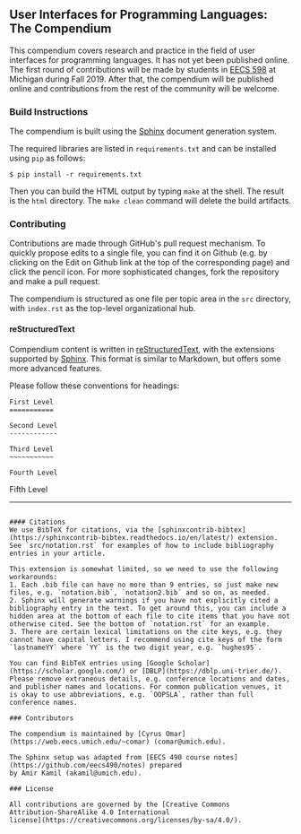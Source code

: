 ## User Interfaces for Programming Languages: The Compendium

This compendium covers research and practice in the field of 
user interfaces for programming languages. It has not yet been published online.
The  first round of contributions will be made by students in [EECS 598](http://web.eecs.umich.edu/~comar/courses/ui-for-pl/) at Michigan during Fall 2019. After that, the compendium will be published online and contributions from the rest of the community will be welcome.


### Build Instructions

The compendium is built using the [Sphinx](http://www.sphinx-doc.org/) document generation system.

The required libraries are listed in `requirements.txt` and can be installed using `pip` as follows:

```
$ pip install -r requirements.txt
```

Then you can build the HTML output by typing `make` at the shell. 
The result is the `html` directory. The `make clean` command will delete the build artifacts.

### Contributing

Contributions are made through GitHub's pull request mechanism. To quickly propose edits to a single file, you can find it on Github (e.g. by clicking on the Edit on Github link at the top of the corresponding page) and click the pencil icon. For more sophisticated changes, fork the repository and make a pull request.

The compendium is structured as one file per topic area in the `src`
directory, with `index.rst` as the top-level organizational hub.

#### reStructuredText
Compendium content is written in
[reStructuredText](http://docutils.sourceforge.net/docs/ref/rst/directives.html),
with the extensions supported by [Sphinx](http://www.sphinx-doc.org/).
This format is similar to Markdown, but offers some more advanced features.

Please follow these conventions for headings:

```
First Level
===========

Second Level
------------

Third Level
~~~~~~~~~~~

Fourth Level
````````````

Fifth Level
***********
```

#### Citations
We use BibTeX for citations, via the [sphinxcontrib-bibtex](https://sphinxcontrib-bibtex.readthedocs.io/en/latest/) extension. See `src/notation.rst` for examples of how to include bibliography entries in your article. 

This extension is somewhat limited, so we need to use the following workarounds:
1. Each .bib file can have no more than 9 entries, so just make new files, e.g. `notation.bib`, `notation2.bib` and so on, as needed.
2. Sphinx will generate warnings if you have not explicitly cited a bibliography entry in the text. To get around this, you can include a hidden area at the bottom of each file to cite items that you have not otherwise cited. See the bottom of `notation.rst` for an example.
3. There are certain lexical limitations on the cite keys, e.g. they cannot have capital letters. I recommend using cite keys of the form `lastnameYY` where `YY` is the two digit year, e.g. `hughes95`.

You can find BibTeX entries using [Google Scholar](https://scholar.google.com/) or [DBLP](https://dblp.uni-trier.de/). Please remove extraneous details, e.g. conference locations and dates, and publisher names and locations. For common publication venues, it is okay to use abbreviations, e.g. `OOPSLA`, rather than full conference names.

### Contributors

The compendium is maintained by [Cyrus Omar](https://web.eecs.umich.edu/~comar) (comar@umich.edu).

The Sphinx setup was adapted from [EECS 490 course notes](https://github.com/eecs490/notes) prepared 
by Amir Kamil (akamil@umich.edu). 

### License 

All contributions are governed by the [Creative Commons
Attribution-ShareAlike 4.0 International
license](https://creativecommons.org/licenses/by-sa/4.0/).
